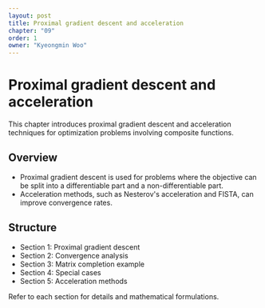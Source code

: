 ```yaml
---
layout: post
title: Proximal gradient descent and acceleration
chapter: "09"
order: 1
owner: "Kyeongmin Woo"
---
```


# Proximal gradient descent and acceleration

This chapter introduces proximal gradient descent and acceleration techniques for optimization problems involving composite functions.

## Overview
- Proximal gradient descent is used for problems where the objective can be split into a differentiable part and a non-differentiable part.
- Acceleration methods, such as Nesterov's acceleration and FISTA, can improve convergence rates.

## Structure
- Section 1: Proximal gradient descent
- Section 2: Convergence analysis
- Section 3: Matrix completion example
- Section 4: Special cases
- Section 5: Acceleration methods

Refer to each section for details and mathematical formulations.
